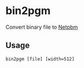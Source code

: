 bin2pgm
=======

Convert binary file to [Netpbm](http://netpbm.sourceforge.net/doc/pgm.html)

Usage
-----

```bin2pgm [file] [width=512]```
